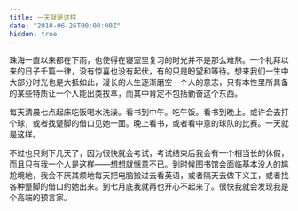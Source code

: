 ```yaml
---
title: 一天就是这样
date: "2010-06-26T00:00:00Z"
hidden: true
---
```

珠海一直以来都在下雨，也使得在寝室里复习的时光并不是那么难熬。一个礼拜以来的日子千篇一律，没有惊喜也没有起伏，有的只是盼望和等待。想来我们一生中大部分时光也是大抵如此，漫长的人生逐渐磨空一个人的意志，只有本性里所具备的某些特质让一个人能出类拔萃，而其中肯定不包括勤奋这个东西。

每天清晨七点起床吃饭喝水洗澡。看书到中午。吃午饭。看书到晚上。或许会去打个球，或者找蹩脚的借口见她一面。晚上看书，或者看中意的球队的比赛。一天就是这样。

不过也只剩下几天了，因为很快就会考试，考试结束后我会有一个相当长的休假，而且只有我一个人是这样——想想就惬意不已。到时候图书馆会面临基本没人的尴尬境地，我会不厌其烦地每天把电脑搬过去看英语，或者隔天去做下义工，或者找各种蹩脚的借口约她出来。到七月底我就再也开心不起来了。很快我就会发现我是个高端的预言家。